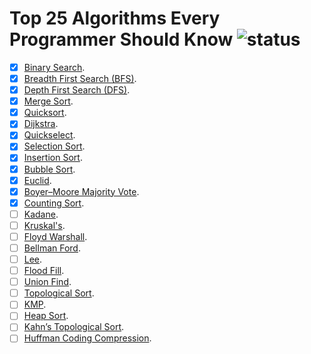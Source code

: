 # Top 25 Algorithms Every Programmer Should Know ![status](https://github.com/pmareke/top-25-algorithms-every-programmer-should-know/actions/workflows/python-app.yml/badge.svg)

- [X] [Binary Search](https://en.wikipedia.org/wiki/Binary_search_algorithm).
- [X] [Breadth First Search (BFS)](https://en.wikipedia.org/wiki/Breadth-first_search).
- [X] [Depth First Search (DFS)](https://en.wikipedia.org/wiki/Depth-first_search).
- [X] [Merge Sort](https://en.wikipedia.org/wiki/Merge_sort).
- [X] [Quicksort](https://en.wikipedia.org/wiki/Quicksort).
- [X] [Dijkstra](https://en.wikipedia.org/wiki/Dijkstra%27s_algorithm).
- [X] [Quickselect](https://en.wikipedia.org/wiki/Quickselect).
- [X] [Selection Sort](https://en.wikipedia.org/wiki/Selection_sort).
- [X] [Insertion Sort](https://en.wikipedia.org/wiki/Insertion_sort).
- [X] [Bubble Sort](https://en.wikipedia.org/wiki/Bubble_sort).
- [X] [Euclid](https://en.wikipedia.org/wiki/Euclidean_algorithm).
- [X] [Boyer–Moore Majority Vote](https://en.wikipedia.org/wiki/Boyer%E2%80%93Moore_majority_vote_algorithm).
- [X] [Counting Sort](https://en.wikipedia.org/wiki/Counting_sort).
- [ ] [Kadane](https://en.wikipedia.org/wiki/Maximum_subarray_problem).
- [ ] [Kruskal's](https://en.wikipedia.org/wiki/Kruskal%27s_algorithm).
- [ ] [Floyd Warshall](https://en.wikipedia.org/wiki/Floyd–Warshall_algorithm).
- [ ] [Bellman Ford]().
- [ ] [Lee]().
- [ ] [Flood Fill]().
- [ ] [Union Find]().
- [ ] [Topological Sort]().
- [ ] [KMP]().
- [ ] [Heap Sort]().
- [ ] [Kahn’s Topological Sort]().
- [ ] [Huffman Coding Compression]().
